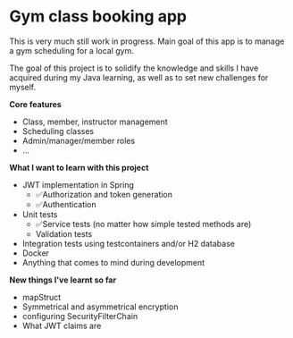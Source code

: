 # Gym class booking app
This is very much still work in progress. Main goal of this app is to manage a gym scheduling for a local gym.

The goal of this project is to solidify the knowledge and skills I have acquired during my Java learning, as well as to set new challenges for myself.

**Core features**
- Class, member, instructor management
- Scheduling classes
- Admin/manager/member roles
- ...

**What I want to learn with this project**
- JWT implementation in Spring
  - ✅Authorization and token generation
  - ✅Authentication
- Unit tests
  - ✅Service tests (no matter how simple tested methods are)
  - Validation tests
- Integration tests using testcontainers and/or H2 database
- Docker
- Anything that comes to mind during development

**New things I've learnt so far**
- mapStruct
- Symmetrical and asymmetrical encryption
- configuring SecurityFilterChain
- What JWT claims are